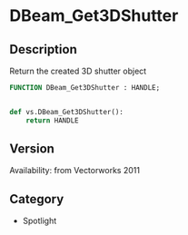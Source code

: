 # DBeam_Get3DShutter

## Description
Return the created 3D shutter object

```pascal
FUNCTION DBeam_Get3DShutter : HANDLE;
```

```python

def vs.DBeam_Get3DShutter():
    return HANDLE
```

## Version
Availability: from Vectorworks 2011
## Category
* Spotlight

